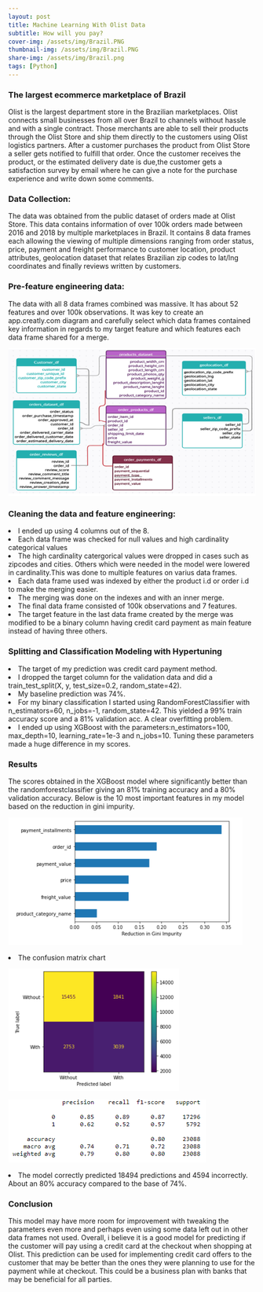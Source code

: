 ```yaml
---
layout: post
title: Machine Learning With Olist Data
subtitle: How will you pay?
cover-img: /assets/img/Brazil.PNG
thumbnail-img: /assets/img/Brazil.PNG
share-img: /assets/img/Brazil.png
tags: [Python]
---
```

<h3>The largest ecommerce marketplace of Brazil</h3>

Olist is the largest department store in the Brazilian marketplaces. 
Olist connects small businesses from all over Brazil to channels without hassle and with a single contract. 
Those merchants are able to sell their products through the Olist Store and ship them directly to the customers using Olist logistics partners.
After a customer purchases the product from Olist Store a seller gets notified to fulfill that order. Once the customer receives the product, 
or the estimated delivery date is due,the customer gets a satisfaction survey by email where he can give a note for the purchase experience and write down some comments.


<h3>Data Collection:</h3>
The data was obtained from the public dataset of orders made at Olist Store. 
This data contains information of over 100k orders made between 2016 and 2018 by multiple marketplaces in Brazil.
It contains 8 data frames each allowing the viewing of multiple dimensions ranging from order status, price, payment and freight performance to customer location,
product attributes, geolocation dataset that relates Brazilian zip codes to lat/lng coordinates and finally reviews written by customers.


<h3>Pre-feature engineering data:</h3>
The data with all 8 data frames combined was massive. It has about 52 features and over 100k observations.
It was key to create an app.creatly.com diagram and carefully select which data frames contained key information in regards to my target feature and 
which features each data frame shared for a merge.



![Diagram](/assets/img/chartapply.PNG)




<h3>Cleaning the data and feature engineering:</h3>
<li>I ended up using 4 columns out of the 8.</li>
<li>Each data frame was checked for null values and high cardinality categorical values </li>
<li>The high cardinality catergorical values were dropped in cases such as zipcodes and cities. Others
  which were needed in the model were lowered in cardinality.This was done to multiple features on varius data frames.</li>
<li>Each data frame used was indexed by either the product i.d or order i.d to make the merging easier.</li>
<li>The merging was done on the indexes and with an inner merge.</li>
<li>The final data frame consisted of 100k observations and 7 features.
<li>The target feature in the last data frame created by the merge was modified to be a binary column having credit card 
  payment as main feature instead of having three others.
  
<h3>Splitting and Classification Modeling with Hypertuning</h3>
<li>The target of my prediction was credit card payment method.</li>
<li> I dropped the target column for the validation data and did a train_test_split(X, y, test_size=0.2, random_state=42).</li>
<li> My baseline prediction was 74%.
<li> For my binary classification I started using RandomForestClassifier with n_estimators=60, n_jobs=-1, random_state=42.
  This yielded a 99% train accuracy score and a 81% validation acc. A clear overfitting problem.</li>
<li> I ended up using XGBoost with the parameters:n_estimators=100, max_depth=10, learning_rate=1e-3 and n_jobs=10.
  Tuning these parameters made a huge difference in my scores.</li>
<h3>Results</h3>
The scores obtained in the XGBoost model where significantly better than the randomforestclassifier giving an 81% training accuracy and a 80% 
validation accuracy. Below is the 10 most important features in my model based on the reduction in gini impurity.



![gini](/assets/img/gini.PNG) 





<li>The confusion matrix chart</li>





![confusion](/assets/img/confusion.PNG)





![score](/assets/img/score.PNG)





<li>The model correctly predicted 18494 predictions and 4594 incorrectly. About an 80% accuracy compared to the base of 74%.</li>
<h3> Conclusion</h3>
This model may have more room for improvement with tweaking the parameters even more and perhaps even using some data left out in other 
data frames not used. Overall, i believe it is a good model for predicting if the customer will pay using a credit card at the checkout when shopping
at Olist. This prediction can be used for implementing credit card offers to the customer that may be better than the ones they were planning to use
for the payment while at checkout. This could be a business plan with banks that may be beneficial for all parties.
 
